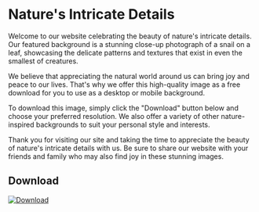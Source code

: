 <!--font:Poppins-->

# Nature's Intricate Details

Welcome to our website celebrating the beauty of nature's intricate details. Our featured background is a stunning close-up photograph of a snail on a leaf, showcasing the delicate patterns and textures that exist in even the smallest of creatures.

We believe that appreciating the natural world around us can bring joy and peace to our lives. That's why we offer this high-quality image as a free download for you to use as a desktop or mobile background.

To download this image, simply click the "Download" button below and choose your preferred resolution. We also offer a variety of other nature-inspired backgrounds to suit your personal style and interests.

Thank you for visiting our site and taking the time to appreciate the beauty of nature's intricate details with us. Be sure to share our website with your friends and family who may also find joy in these stunning images.

## Download

[![Download](https://example.com/download-button.png)](https://example.com/images/snail-close-up.jpg)

<!--

Write me markdown content of website with wallpaper:

"A close-up of a snail on a leaf"

The header of the page should not be copy of the text but rather a real content of the website which is using this wallpaper.


---


# Snail Close-up Wallpaper

Welcome to our website featuring a stunning close-up wallpaper of a snail on a leaf. This high-quality wallpaper is perfect for nature lovers and anyone who appreciates the intricate details of the world around us.

To download this wallpaper, simply click the "Download" button below and choose your preferred resolution. Our wallpapers are available in a variety of sizes to fit any device or screen.

We hope you enjoy this beautiful snail close-up wallpaper as much as we do. Be sure to check out our other nature-inspired wallpapers and share with your friends and family. Thank you for visiting our site! 

## Download

[![Download](https://example.com/download-button.png)](https://example.com/wallpapers/snail-close-up.jpg)


---


Heading should not include word "wallpaper". The website should not be about the wallpaper itself, wallpaper is just a related background, rewrite whole content.


---


# Nature's Intricate Details

Welcome to our website celebrating the beauty of nature's intricate details. Our featured background is a stunning close-up photograph of a snail on a leaf, showcasing the delicate patterns and textures that exist in even the smallest of creatures.

We believe that appreciating the natural world around us can bring joy and peace to our lives. That's why we offer this high-quality image as a free download for you to use as a desktop or mobile background.

To download this image, simply click the "Download" button below and choose your preferred resolution. We also offer a variety of other nature-inspired backgrounds to suit your personal style and interests.

Thank you for visiting our site and taking the time to appreciate the beauty of nature's intricate details with us. Be sure to share our website with your friends and family who may also find joy in these stunning images.

## Download

[![Download](https://example.com/download-button.png)](https://example.com/images/snail-close-up.jpg)


---


Write me a Google font which is best fitting for the website.

Pick from the list:
- Lobster
- Orbitron
- Futura
- Roboto
- Great Vibes
- Barlow Condensed
- Poppins
- Playfair Display
- Dancing Script
- Inter
- Raleway
- Lato
- IBM Plex Sans
- Exo 2
- Alegreya
- Montserrat
- Open Sans


Write just the font name nothing else.


---


Poppins

-->
